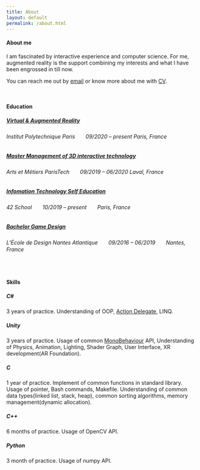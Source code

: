 ```yaml
---
title: About
layout: default 
permalink: /about.html
---
```


#### About me

I am fascinated by interactive experience and computer science. For me, augmented reality is the support combining my interests and what I have been engrossed in till now.

You can reach me out by [email](mailto:zemin.xu@yahoo.com) or know more about me with [CV](https://raw.githubusercontent.com/zemin-xu/zemin-xu.github.io/master/assets/images/cv_XU_Zemin.pdf).

&nbsp;

#### Education

##### [Virtual & Augmented Reality](https://artsetmetiers.fr/fr/node/871)

###### *Institut Polytechnique Paris*　　09/2020 – present Paris, France

##### [Master Management of 3D interactive technology](https://artsetmetiers.fr/fr/node/871)

###### *Arts et Métiers ParisTech*　　09/2019 – 06/2020 Laval, France

##### [Infomation Technology Self Education](https://www.42.us.org/innovation/program-design/)

###### *42 School*　　10/2019 – present　　Paris, France

##### [Bachelor Game Design](https://www.lecolededesign.com/formations/orientation/annee-2-et-3-game-design-90)

###### *L’École de Design Nantes Atlantique*　　09/2016 – 06/2019　　Nantes, France

&nbsp;

#### Skills

##### C#

3 years of practice. Understanding of OOP, [Action Delegate](https://docs.microsoft.com/en-us/dotnet/api/system.action?view=netcore-3.1), LINQ.

##### Unity

3 years of practice. Usage of common [MonoBehaviour](https://docs.unity3d.com/ScriptReference/MonoBehaviour.html) API, Understanding of Physics, Animation, Lighting, Shader Graph, User Interface, XR development(AR Foundation).

##### C

1 year of practice. Implement of common functions in standard library. Usage of pointer, Bash commands, Makefile. Understanding of common data types(linked list, stack, heap), common sorting algorithms, memory management(dynamic allocation).

##### C++

6 months of practice. Usage of OpenCV API.

##### Python

3 month of practice. Usage of numpy API.
